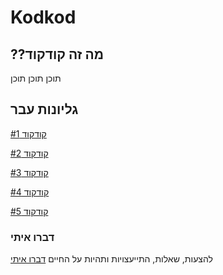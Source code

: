 # Kodkod
## ??מה זה קודקוד
תוכן תוכן תוכן

## גליונות עבר
[קודקוד #1](https://guides.github.com/features/mastering-markdown/)


[קודקוד #2](https://guides.github.com/features/mastering-markdown/)


[קודקוד #3](https://guides.github.com/features/mastering-markdown/)


[קודקוד #4](https://guides.github.com/features/mastering-markdown/)


[קודקוד #5](https://guides.github.com/features/mastering-markdown/)

### דברו איתי
להצעות, שאלות, התייעצויות ותהיות על החיים
[דברו איתי](mailto:maywalter1@gmail.com)
